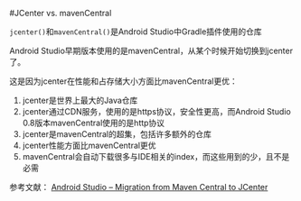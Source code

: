 #JCenter vs. mavenCentral

`jcenter()`和`mavenCentral()`是Android Studio中Gradle插件使用的仓库

Android Studio早期版本使用的是mavenCentral，从某个时候开始切换到jcenter了。

这是因为jcenter在性能和占存储大小方面比mavenCentral更优：

1. jcenter是世界上最大的Java仓库
2. jcenter通过CDN服务，使用的是https协议，安全性更高，而Android Studio 0.8版本mavenCentral使用的是http协议
3. jcenter是mavenCentral的超集，包括许多额外的仓库
4. jcenter性能方面比mavenCentral更优
5. mavenCentral会自动下载很多与IDE相关的index，而这些用到的少，且不是必需

参考文献：
[Android Studio – Migration from Maven Central to JCenter](http://blog.bintray.com/2015/02/09/android-studio-migration-from-maven-central-to-jcenter/)